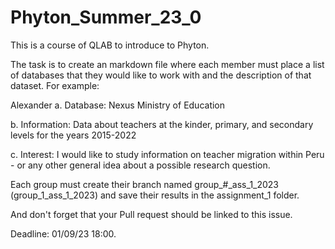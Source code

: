 # Phyton_Summer_23_0
This is a course of QLAB to introduce to Phyton.


The task is to create an markdown file where each member must place a list of databases that they would like to work with and the description of that dataset. For example:

Alexander
a. Database: Nexus Ministry of Education

b. Information: Data about teachers at the kinder, primary, and secondary levels for the years 2015-2022

c. Interest: I would like to study information on teacher migration within Peru - or any other general idea about a possible research question.

Each group must create their branch named group_#_ass_1_2023 (group_1_ass_1_2023) and save their results in the assignment_1 folder.

And don't forget that your Pull request should be linked to this issue.

Deadline: 01/09/23 18:00.
